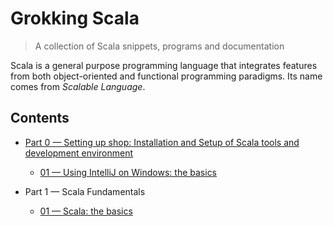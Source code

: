 # Grokking Scala
> A collection of Scala snippets, programs and documentation

Scala is a general purpose programming language that integrates features from both object-oriented and functional programming paradigms. Its name comes from *Scalable Language*.


## Contents

+ [Part 0 &mdash; Setting up shop: Installation and Setup of Scala tools and development environment](./0-setting-up-shop/README.md)
  + [01 &mdash; Using IntelliJ on Windows: the basics](./0-setting-up-shop/01-intellij-windows-basics/README.md)
     
+ Part 1 &mdash; Scala Fundamentals
  + [01 &mdash; Scala: the basics](01-scala-basics/)
